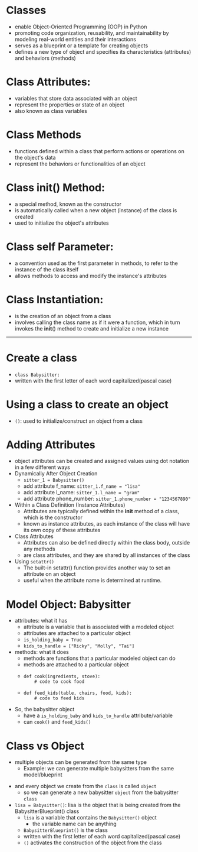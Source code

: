 # Classes
 - enable Object-Oriented Programming (OOP) in Python
 - promoting code organization, reusability, and maintainability by modeling real-world entities and their interactions
 - serves as a blueprint or a template for creating objects
 - defines a new type of object and specifies its characteristics (attributes) and behaviors (methods)

# Class Attributes:
- variables that store data associated with an object
- represent the properties or state of an object
- also known as class variables

# Class Methods
- functions defined within a class that perform actions or operations on the object's data
- represent the behaviors or functionalities of an object

# Class __init__() Method:
- a special method, known as the constructor
- is automatically called when a new object (instance) of the class is created
- used to initialize the object's attributes
# Class self Parameter:
- a convention used as the first parameter in methods, to refer to the instance of the class itself
- allows methods to access and modify the instance's attributes

# Class Instantiation:
- is the creation of an object from a class 
- involves calling the class name as if it were a function, which in turn invokes the __init__() method to create and initialize a new instance

____________________________________________________
# Create a class
- `class Babysitter:`
- written with the first letter of each word capitalized(pascal case)

# Using a class to create an object
- `()`: used to initialize/construct an object from a class

# Adding Attributes 
- object attributes can be created and assigned values using dot notation in a few different ways
- Dynamically After Object Creation
  - `sitter_1 = Babysitter()`
  - add attribute f_name: `sitter_1.f_name = "lisa"`
  - add attribute l_name: `sitter_1.l_name = "gram"`
  - add attribute phone_number: `sitter_1.phone_number = "1234567890"`
- Within a Class Definition (Instance Attributes)
  - Attributes are typically defined within the __init__ method of a class, which is the constructor
  - known as instance attributes, as each instance of the class will have its own copy of these attributes
- Class Attributes
  - Attributes can also be defined directly within the class body, outside any methods
  - are class attributes, and they are shared by all instances of the class
- Using `setattr()`
  - The built-in setattr() function provides another way to set an attribute on an object
  - useful when the attribute name is determined at runtime.

# Model Object: Babysitter
- attributes: what it has
  - attribute is a variable that is associated with a modeled object
  - attributes are attached to a particular object
  - `is_holding_baby = True`
  - `kids_to_handle = ["Ricky", "Molly", "Tai"]`
- methods: what it does
  - methods are functions that a particular modeled object can do
  - methods are attached to a particular object
  - ```
    def cook(ingredients, stove):
        # code to cook food
    ```
  - ```
    def feed_kids(table, chairs, food, kids):
        # code to feed kids
    ```
- So, the babysitter object
  - have a `is_holding_baby` and `kids_to_handle` attribute/variable
  - can `cook()` and `feed_kids()`

# Class vs Object
- multiple objects can be generated from the same type
  - Example: we can generate multiple babysitters from the same model/blueprint
<!-- - In OOP this model/blueprint/type is called a `class` -->
  - and every object we create from the `class` is called `object`
    - so we can generate a new babysitter `object` from the babysitter `class`
- `lisa = Babysitter()`: lisa is the object that is being created from the BabysitterBlueprint() class
  - `lisa` is a variable that contains the `Babysitter()` object 
    - the variable name can be anything
  -  `BabysitterBlueprint()` is the class
    - written with the first letter of each word capitalized(pascal case)
    - `()` activates the construction of the object from the class


